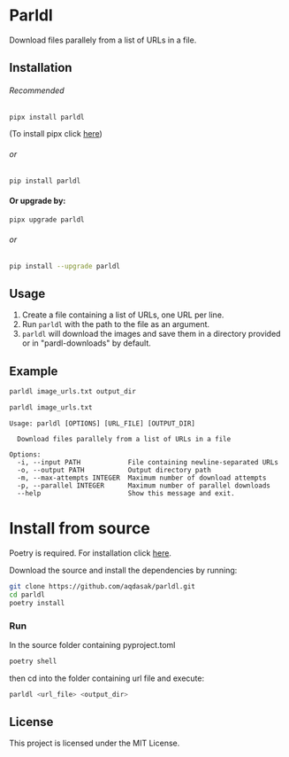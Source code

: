 # Parldl

Download files parallely from a list of URLs in a file.

## Installation

###### Recommended

```bash
pipx install parldl
```
(To install pipx click [here](https://github.com/pypa/pipx#install-pipx))

###### or

```bash
pip install parldl
```

#### Or upgrade by:

```bash
pipx upgrade parldl
```

###### or

```bash
pip install --upgrade parldl
```

## Usage

1. Create a file containing a list of URLs, one URL per line.
2. Run `parldl` with the path to the file as an argument.
3. `parldl` will download the images and save them in a directory provided or in "pardl-downloads" by default.

## Example

```bash
parldl image_urls.txt output_dir
```

```bash
parldl image_urls.txt
```

```
Usage: parldl [OPTIONS] [URL_FILE] [OUTPUT_DIR]

  Download files parallely from a list of URLs in a file

Options:
  -i, --input PATH            File containing newline-separated URLs
  -o, --output PATH           Output directory path
  -m, --max-attempts INTEGER  Maximum number of download attempts
  -p, --parallel INTEGER      Maximum number of parallel downloads
  --help                      Show this message and exit.
```

# Install from source

Poetry is required. For installation click [here](https://python-poetry.org/docs/#installation).

Download the source and install the dependencies by running:

  ```bash
  git clone https://github.com/aqdasak/parldl.git
  cd parldl
  poetry install
  ```

### Run

In the source folder containing pyproject.toml

```bash
poetry shell
```

then cd into the folder containing url file and execute:

```bash
parldl <url_file> <output_dir>
```

## License

This project is licensed under the MIT License.
